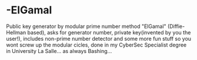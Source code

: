 # -ElGamal
Public key generator by modular prime number method  "ElGamal" (Diffie-Hellman based), asks for generator number, private key(invented by you the user!), includes non-prime number detector and some more fun stuff so you wont screw up the modular cicles, done in my CyberSec Specialist degree in University La Salle... as always Bashing...
